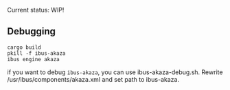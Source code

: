Current status: WIP!

## Debugging

    cargo build
    pkill -f ibus-akaza
    ibus engine akaza

if you want to debug `ibus-akaza`, you can use ibus-akaza-debug.sh.
Rewrite /usr/ibus/components/akaza.xml and set path to ibus-akaza.

